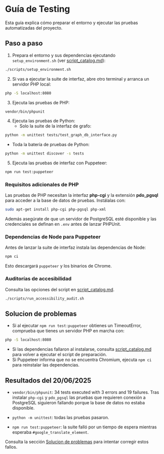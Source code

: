 # Guía de Testing

Esta guía explica cómo preparar el entorno y ejecutar las pruebas automatizadas del proyecto.
## Paso a paso
1. Prepara el entorno y sus dependencias ejecutando `setup_environment.sh` (ver [script_catalog.md](script_catalog.md)):
```bash
./scripts/setup_environment.sh
```
2. Si vas a ejecutar la suite de interfaz, abre otro terminal y arranca un servidor PHP local:
```bash
php -S localhost:8080
```
3. Ejecuta las pruebas de PHP:
```bash
vendor/bin/phpunit
```
4. Ejecuta las pruebas de Python:
   - Solo la suite de la interfaz de grafo:
```bash
python -m unittest tests/test_graph_db_interface.py
```
   - Toda la batería de pruebas de Python:
```bash
python -m unittest discover -s tests
```
5. Ejecuta las pruebas de interfaz con Puppeteer:
```bash
npm run test:puppeteer
```
### Requisitos adicionales de PHP

Las pruebas de PHP necesitan la interfaz **php-cgi** y la extensión
**pdo_pgsql** para acceder a la base de datos de pruebas. Instálalas con:

```bash
sudo apt-get install php-cgi php-pgsql php-xml
```

Además asegúrate de que un servidor de PostgreSQL esté disponible y las
credenciales se definan en `.env` antes de lanzar PHPUnit.

### Dependencias de Node para Puppeteer

Antes de lanzar la suite de interfaz instala las dependencias de Node:

```bash
npm ci
```

Esto descargará `puppeteer` y los binarios de Chrome.

### Auditorías de accesibilidad

Consulta las opciones del script en [script_catalog.md](script_catalog.md).

```bash
./scripts/run_accessibility_audit.sh
```




## Solucion de problemas

- Si al ejecutar `npm run test:puppeteer` obtienes un TimeoutError, comprueba que tienes un servidor PHP en marcha con:
```bash
php -S localhost:8080
```
- Si las dependencias fallaron al instalarse, consulta [script_catalog.md](script_catalog.md) para volver a ejecutar el script de preparación.
- Si Puppeteer informa que no se encuentra Chromium, ejecuta `npm ci` para reinstalar las dependencias.
## Resultados del 20/06/2025

- `vendor/bin/phpunit`: 34 tests executed with 3 errors and 19 failures. Tras instalar `php-cgi` y `pdo_pgsql` las pruebas que requieren conexión a PostgreSQL siguieron fallando porque la base de datos no estaba disponible.

- `python -m unittest`: todas las pruebas pasaron.

- `npm run test:puppeteer`: la suite falló por un tiempo de espera mientras esperaba `#google_translate_element`.

Consulta la sección [Solucion de problemas](#solucion-de-problemas) para intentar corregir estos fallos.
